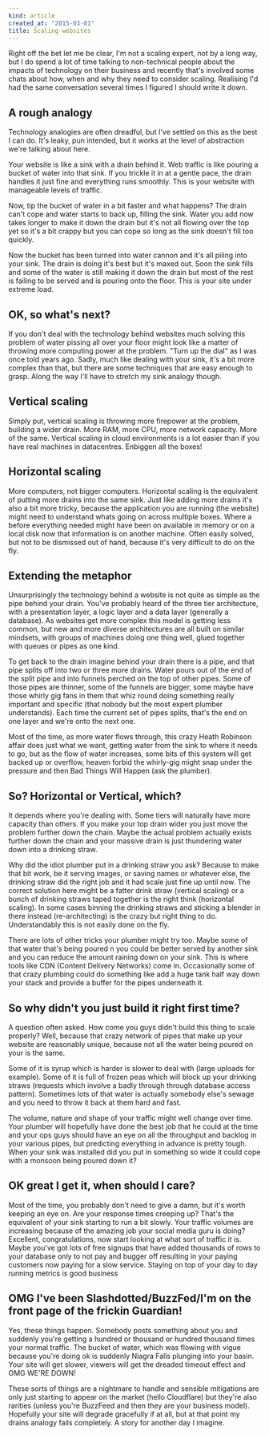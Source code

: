 ```yaml
---
kind: article
created_at: "2015-03-01"
title: Scaling websites
---
```


Right off the bet let me be clear, I'm not a scaling expert, not by a long way, but I do spend a lot of time talking to non-technical people about the impacts of technology on their business and recently that's involved some chats about how, when and why they need to consider scaling.  Realising I'd had the same conversation several times I figured I should write it down.

## A rough analogy
Technology analogies are often dreadful, but I've settled on this as the best I can do.  It's leaky, pun intended, but it works at the level of abstraction we're talking about here.

Your website is like a sink with a drain behind it.  Web traffic is like pouring a bucket of water into that sink.  If you trickle it in at a gentle pace, the drain handles it just fine and everything runs smoothly.  This is your website with manageable levels of traffic.

Now, tip the bucket of water in a bit faster and what happens?  The drain can't cope and water starts to back up, filling the sink.  Water you add now takes longer to make it down the drain but it's not all flowing over the top yet so it's a bit crappy but you can cope so long as the sink doesn't fill too quickly.

Now the bucket has been turned into water cannon and it's all piling into your sink.  The drain is doing it's best but it's maxed out.  Soon the sink fills and some of the water is still making it down the drain but most of the rest is failing to be served and is pouring onto the floor.  This is your site under extreme load.

## OK, so what's next?

If you don't deal with the technology behind websites much solving this problem of water pissing all over your floor might look like a matter of throwing more computing power at the problem. "Turn up the dial" as I was once told years ago.  Sadly, much like dealing with your sink, it's a bit more complex than that, but there are some techniques that are easy enough to grasp.  Along the way I'll have to stretch my sink analogy though.

## Vertical scaling

Simply put, vertical scaling is throwing more firepower at the problem, building a wider drain.  More RAM, more CPU, more network capacity.  More of the same.  Vertical scaling in cloud environments is a lot easier than if you have real machines in datacentres.  Enbiggen all the boxes!

## Horizontal scaling

More computers, not bigger computers.  Horizontal scaling is the equivalent of putting more drains into the same sink.  Just like adding more drains it's also a bit more tricky, because the application you are running (the website) might need to understand whats going on across multiple boxes.  Where a before everything needed might have been on available in memory or on a local disk now that information is on another machine.  Often easily solved, but not to be dismissed out of hand, because it's very difficult to do on the fly.

## Extending the metaphor

Unsurprisingly the technology behind a website is not quite as simple as the pipe behind your drain.  You've probably heard of the three tier architecture, with a presentation layer, a logic layer and a data layer (generally a database).  As websites get more complex this model is getting less common, but new and more diverse architectures are all built on similar mindsets, with groups of machines doing one thing well, glued together with queues or pipes as one kind.

To get back to the drain imagine behind your drain there is a pipe, and that pipe splits off into two or three more drains.  Water pours out of the end of the split pipe and into funnels perched on the top of other pipes.  Some of those pipes are thinner, some of the funnels are bigger, some maybe have those whirly gig fans in them that whiz round doing something really important and specific (that nobody but the most expert plumber understands).  Each time the current set of pipes splits, that's the end on one layer and we're onto the next one.

Most of the time, as more water flows through, this crazy Heath Robinson affair does just what we want, getting water from the sink to where it needs to go, but as the flow of water increases, some bits of this system will get backed up or overflow, heaven forbid the whirly-gig might snap under the pressure and then Bad Things Will Happen (ask the plumber).

## So?  Horizontal or Vertical, which?

It depends where you're dealing with.  Some tiers will naturally have more capacity than others.  If you make your top drain wider you just move the problem further down the chain.  Maybe the actual problem actually exists further down the chain and your massive drain is just thundering water down into a drinking straw.  

Why did the idiot plumber put in a drinking straw you ask?  Because to make that bit work, be it serving images, or saving names or whatever else, the drinking straw did the right job and it had scale just fine up until now.  The correct solution here might be a fatter drink straw (vertical scaling) or a bunch of drinking straws taped together is the right think (horizontal scaling).  In some cases binning the drinking straws and sticking a blender in there instead (re-architecting) is the crazy but right thing to do.  Understandably this is not easily done on the fly.

There are lots of other tricks your plumber might try too.  Maybe some of that water that's being poured n you could be better served by another sink and you can reduce the amount raining down on your sink.  This is where tools like CDN (Content Delivery Networks) come in.  Occasionally some of that crazy plumbing could do something like add a huge tank half way down your stack and provide a buffer for the pipes underneath it.

## So why didn't you just build it right first time?

A question often asked.  How come you guys didn't build this thing to scale properly?  Well, because that crazy network of pipes that make up your website are reasonably unique, because not all the water being poured on your is the same.

Some of it is syrup which is harder is slower to deal with (large uploads for example).  Some of it is full of frozen peas which will block up your drinking straws (requests which involve a badly through through database access pattern).  Sometimes lots of that water is actually somebody else's sewage and you need to throw it back at them hard and fast.

The volume, nature and shape of your traffic might well change over time.  Your plumber will hopefully have done the best job that he could at the time and your ops guys should have an eye on all the throughput and backlog in your various pipes, but predicting everything in advance is pretty tough.  When your sink was installed did you put in something so wide it could cope with a monsoon being poured down it?


## OK great I get it, when should I care?

Most of the time, you probably don't need to give a damn, but it's worth keeping an eye on.  Are your response times creeping up?  That's the equivalent of your sink starting to run a bit slowly.  Your traffic volumes are increasing because of the amazing job your social media guru is doing?  Excellent, congratulations, now start looking at what sort of traffic it is.  Maybe you've got lots of free signups that have added thousands of rows to your database only to not pay and bugger off resulting in your paying customers now paying for a slow service.  Staying on top of your day to day running metrics is good business

## OMG I've been Slashdotted/BuzzFed/I'm on the front page of the frickin Guardian!
Yes, these things happen.  Somebody posts something about you and suddenly you're getting a hundred or thousand or hundred thousand times your normal traffic.  The bucket of water, which was flowing with vigue because you're doing ok is suddenly Niagra Falls plunging into your basin.  Your site will get slower, viewers will get the dreaded timeout effect and OMG WE'RE DOWN!

These sorts of things are a nightmare to handle and sensible mitigations are only just starting to appear on the market (hello Cloudflare) but they're also rarities (unless you're BuzzFeed and then they are your business model).  Hopefully your site will degrade gracefully if at all, but at that point my drains analogy fails completely.  A story for another day I imagine.





